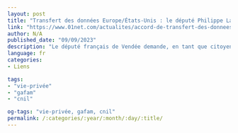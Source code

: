 ```yaml
---
layout: post
title: "Transfert des données Europe/États-Unis : le député Philippe Latombe nous explique son coup de poker"
link: "https://www.01net.com/actualites/accord-de-transfert-des-donnees-europe-etats-unis-je-tente-le-coup-explique-le-depute-philippe-latombe-apres-son-recours-contre-le-texte.html"
author: N/A
published_date: "09/09/2023"
description: "Le député français de Vendée demande, en tant que citoyen de l’Union européenne, l’annulation de l’accord transatlantique autorisant les transferts des données entre États-Unis et Europe, près de deux mois après que le texte a été officialisé. L’homme politique est revenu, pour 01net, sur ce recours particulier qui n’a jamais été, jusqu’à présent, utilisé. L’avantage : cette procédure serait plus rapide que le « recours classique » qui sera initié par Max Schrems et son association NOYB. L’inconvénient : c’est une première – le recours pourrait être jugé irrecevable."
language: fr
categories:
- Liens

tags:
- "vie-privée"
- "gafam"
- "cnil"

og-tags: "vie-privée, gafam, cnil"
permalink: /:categories/:year/:month/:day/:title/
---
```

